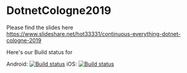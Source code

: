 # DotnetCologne2019

Please find the slides here https://www.slideshare.net/hot33331/continuous-everything-dotnet-cologne-2019

Here's our Build status for

Android: [![Build status](https://build.appcenter.ms/v0.1/apps/54c7d76b-dd3a-4bb7-815c-e52916aadb14/branches/master/badge)](https://appcenter.ms)
iOS:     [![Build status](https://build.appcenter.ms/v0.1/apps/f7939a68-e8ad-4764-a40d-cf7829a661d9/branches/master/badge)](https://appcenter.ms)
